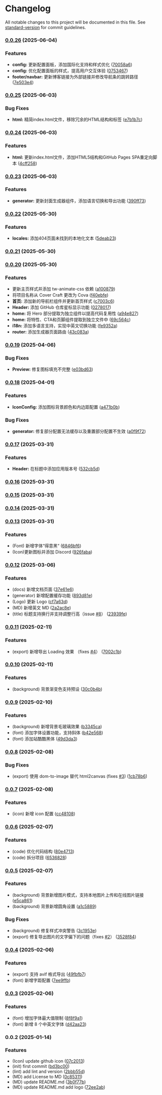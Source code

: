 # Changelog

All notable changes to this project will be documented in this file. See [standard-version](https://github.com/conventional-changelog/standard-version) for commit guidelines.

### [0.0.26](https://github.com/guizimo/cova/compare/v0.0.25...v0.0.26) (2025-06-04)


### Features

* **config:** 更新配置面板，添加国际化支持和样式优化 ([70058a6](https://github.com/guizimo/cova/commit/70058a6ef7f372878082ac536e56f02375641b97))
* **config:** 优化配置面板的样式，提高用户交互体验 ([0753467](https://github.com/guizimo/cova/commit/0753467447127a4ea3402af6e13af890709c8781))
* **footer/navbar:** 更新博客链接为外部链接并修改导航条的跳转路径 ([7e503e4](https://github.com/guizimo/cova/commit/7e503e4950c75915f4e56e1a35909975ee29e602))

### [0.0.25](https://github.com/guizimo/cova/compare/v0.0.24...v0.0.25) (2025-06-03)


### Bug Fixes

* **html:** 精简index.html文件，移除冗余的HTML结构和标签 ([e7b1b7c](https://github.com/guizimo/cova/commit/e7b1b7ce5e1781188f4d45993d8fda35249fe346))

### [0.0.24](https://github.com/guizimo/cova/compare/v0.0.23...v0.0.24) (2025-06-03)


### Features

* **html:** 更新index.html文件，添加HTML5结构和GitHub Pages SPA重定向脚本 ([4cff258](https://github.com/guizimo/cova/commit/4cff2587c499fa20225ecb03284064cf0b67897f))

### [0.0.23](https://github.com/guizimo/cova/compare/v0.0.22...v0.0.23) (2025-06-03)


### Features

* **generator:** 更新封面生成器组件，添加语言切换和导出功能 ([390ff73](https://github.com/guizimo/cova/commit/390ff73b64e9941d8708bcbbe6ef9ae871fc15a1))

### [0.0.22](https://github.com/guizimo/cova/compare/v0.0.21...v0.0.22) (2025-05-30)


### Features

* **locales:** 添加404页面未找到的本地化文本 ([5deab23](https://github.com/guizimo/cova/commit/5deab23e5a4bbf4bf378fa2b42c0e9bfe1af8002))

### [0.0.21](https://github.com/guizimo/cova/compare/v0.0.20...v0.0.21) (2025-05-30)

### [0.0.20](https://github.com/guizimo/cova/compare/v0.0.19...v0.0.20) (2025-05-30)


### Features

* 更新主页样式并添加 tw-animate-css 依赖 ([a100879](https://github.com/guizimo/cova/commit/a10087980a7b84e35c2d513e859f6eebba8f8db1))
* 将项目名称从 Cover Craft 更改为 Cova ([f40ebfe](https://github.com/guizimo/cova/commit/f40ebfe6242afb917fb877e5148f60b3b30eb1da))
* **首页:** 添加新的导航栏组件并更新首页样式 ([c7003c6](https://github.com/guizimo/cova/commit/c7003c6e399632b57833c12856244cb5ee8fa210))
* **Header:** 添加 GitHub 仓库星标显示功能 ([0278017](https://github.com/guizimo/cova/commit/027801758d23d65838f73194b06bcf55b7ba1c90))
* **home:** 将 Hero 部分提取为独立组件以提高代码复用性 ([a94e827](https://github.com/guizimo/cova/commit/a94e8279705ce9da27cad6c8fd6802c25ba0e48b))
* **home:** 将特性、CTA和页脚组件提取到独立文件中 ([69c564c](https://github.com/guizimo/cova/commit/69c564cb1766a76f42107f018a2a2737e66f2bef))
* **i18n:** 添加多语言支持，实现中英文切换功能 ([fe9352a](https://github.com/guizimo/cova/commit/fe9352ac8e81f0f241de569a92c0b8a3a8562d5d))
* **router:** 添加生成器页面路由 ([43c083a](https://github.com/guizimo/cova/commit/43c083aa95c46ed6a80e189dd547f368140c8098))

### [0.0.19](https://github.com/guizimo/cova/compare/v0.0.18...v0.0.19) (2025-04-06)


### Bug Fixes

* **Preview:** 修复图标填充不完整 ([e03bd63](https://github.com/guizimo/cova/commit/e03bd638e127aed4e6214322c7b5e8f50d35c9d1))

### [0.0.18](https://github.com/guizimo/cova/compare/v0.0.17...v0.0.18) (2025-04-01)


### Features

* **IconConfig:** 添加图标背景颜色和内边距配置 ([a471b0b](https://github.com/guizimo/cova/commit/a471b0b4f8cab96b805e280bd014b0bfa76d3884))


### Bug Fixes

* **generator:** 修复部分配置无法缓存以及重置部分配置不生效 ([a0f9f72](https://github.com/guizimo/cova/commit/a0f9f72e55fcd97ce5617a9f432c08e3d189689a))

### [0.0.17](https://github.com/guizimo/cova/compare/v0.0.16...v0.0.17) (2025-03-31)


### Features

* **Header:** 在标题中添加应用版本号 ([532cb5d](https://github.com/guizimo/cova/commit/532cb5da5aaddf54645b5372cfa0e57f4576d48c))

### [0.0.16](https://github.com/guizimo/cova/compare/v0.0.15...v0.0.16) (2025-03-31)

### [0.0.15](https://github.com/guizimo/cova/compare/v0.0.14...v0.0.15) (2025-03-31)

### [0.0.14](https://github.com/guizimo/cova/compare/v0.0.13...v0.0.14) (2025-03-31)

### [0.0.13](https://github.com/guizimo/cova/compare/v0.0.12...v0.0.13) (2025-03-31)


### Features

* (Font) 新增字体“得意黑“ ([6846bf6](https://github.com/guizimo/cova/commit/6846bf6b980fb9ed78fa1cdfdf4868b235ec70e5))
* (Icon)更新图标并添加 Discord ([926faba](https://github.com/guizimo/cova/commit/926fabaf1a2f4f7eb6c6eae04906275d6137c1c6))

### [0.0.12](https://github.com/guizimo/cova/compare/v0.0.11...v0.0.12) (2025-03-06)


### Features

* (docs) 新增文档页面 ([37e61e6](https://github.com/guizimo/cova/commit/37e61e604165f5cebcebb861e5b261c91e279e57))
* (generator) 新增配置缓存功能 ([893d81e](https://github.com/guizimo/cova/commit/893d81e07ad770fbfee6e0c30c63e700820f9b66))
* (Logo) 更新 Logo ([cf7a63d](https://github.com/guizimo/cova/commit/cf7a63d17103f93fb44bb2de9e25c35316107f35))
* (MD) 新增英文 MD ([2a2ac8e](https://github.com/guizimo/cova/commit/2a2ac8e40241ddf4a5d9579382a500f707442a99))
* (title) 标题支持换行并支持调整行高（issue [#8](https://github.com/guizimo/cova/issues/8)） ([23939fe](https://github.com/guizimo/cova/commit/23939fe22d0affadc207095374d569ed0da29e67))

### [0.0.11](https://github.com/guizimo/cova/compare/v0.0.10...v0.0.11) (2025-02-11)


### Features

* (export) 新增导出 Loading 效果 （fixes [#4](https://github.com/guizimo/cova/issues/4)） ([7002c1b](https://github.com/guizimo/cova/commit/7002c1b132715c44390820e6071492447239c928))

### [0.0.10](https://github.com/guizimo/cova/compare/v0.0.9...v0.0.10) (2025-02-11)


### Features

* (background) 背景渐变色支持预设 ([30c0b4b](https://github.com/guizimo/cova/commit/30c0b4b791566028aa45f7a4e4eca218a0620eac))

### [0.0.9](https://github.com/guizimo/cova/compare/v0.0.8...v0.0.9) (2025-02-10)


### Features

* (background) 新增背景毛玻璃效果 ([b3345ca](https://github.com/guizimo/cova/commit/b3345ca3dee3ecc2af5acc63ccb65a954c2949b0))
* (font) 添加字体设置功能，支持斜体 ([b42e568](https://github.com/guizimo/cova/commit/b42e568dd931f730c97c2a36ac2fa9af0308deae))
* (font) 添加站酷酷黑体 ([49d3da3](https://github.com/guizimo/cova/commit/49d3da3cd9e39e50e3ac8878970b1cf06db15cc6))

### [0.0.8](https://github.com/guizimo/cova/compare/v0.0.7...v0.0.8) (2025-02-08)


### Bug Fixes

* (export) 使用 dom-to-image 替代 html2canvas (fixes [#3](https://github.com/guizimo/cova/issues/3)) ([1cb78b6](https://github.com/guizimo/cova/commit/1cb78b6b2c8fe870fae705eddd588cf9faa0a555))

### [0.0.7](https://github.com/guizimo/cova/compare/v0.0.6...v0.0.7) (2025-02-08)


### Features

* (icon) 新增 icon 配置 ([cc48108](https://github.com/guizimo/cova/commit/cc481084aad08e2a63cbb8fd6fa422cc9268ca46))

### [0.0.6](https://github.com/guizimo/cova/compare/v0.0.5...v0.0.6) (2025-02-07)


### Features

* (code) 优化代码结构 ([80e4713](https://github.com/guizimo/cova/commit/80e47136a9fbeb37cdfa121d82c994819856d944))
* (code) 拆分项目 ([6536828](https://github.com/guizimo/cova/commit/65368286bef37b378f047d9535fd015dfae7782e))

### [0.0.5](https://github.com/guizimo/cova/compare/v0.0.4...v0.0.5) (2025-02-07)


### Features

* (background) 背景新增图片模式，支持本地图片上传和在线图片链接 ([e5ca861](https://github.com/guizimo/cova/commit/e5ca861a25d157672e06146e4625683a2b89cc2a))
* (background) 背景新增圆角设置 ([a1c5889](https://github.com/guizimo/cova/commit/a1c5889bdd9a0c0e62e9db476002683463340d3e))


### Bug Fixes

* (background) 修复样式冲突警告 ([3c1953e](https://github.com/guizimo/cova/commit/3c1953eb7772196588af6186787cef57d3bb70d5))
* (export) 修复导出图片的文字偏下的问题（fixes [#2](https://github.com/guizimo/cova/issues/2)） ([3528f84](https://github.com/guizimo/cova/commit/3528f842cd59b37bbd2ce2182031ece822b4fb6f))

### [0.0.4](https://github.com/guizimo/cova/compare/v0.0.3...v0.0.4) (2025-02-06)


### Features

* (export) 支持 avif 格式导出 ([49fbfb7](https://github.com/guizimo/cova/commit/49fbfb73611ba69653bf9d255e8592015cf7a24c))
* (font) 新增字距配置 ([7ee9ffb](https://github.com/guizimo/cova/commit/7ee9ffb113a2ed2cd2fbe889dec94f9bd03a1643))

### [0.0.3](https://github.com/guizimo/cova/compare/v0.0.2...v0.0.3) (2025-02-06)


### Features

* (font) 增加字体最大值限制 ([8f8f9a1](https://github.com/guizimo/cova/commit/8f8f9a1c97541c8d67f5c439965e3cfdee418332))
* (font) 新增 8 个中英文字体 ([d42aa23](https://github.com/guizimo/cova/commit/d42aa23e0cd6a4809465dbb496a2fccb4789a6af))

### 0.0.2 (2025-01-14)


### Features

* (Icon) update github icon ([07c2013](https://github.com/guizimo/cova/commit/07c2013a1764921521751a90dd5ed36006deb6ff))
* (init) first commit ([bd3bc00](https://github.com/guizimo/cova/commit/bd3bc0061f2bce2b51bac3aa6fffe14266aa0d6b))
* (lint) add lint and version ([2bbb55d](https://github.com/guizimo/cova/commit/2bbb55d7020a057e6f4bb2568f0d3e01989b955c))
* (MD) add License to MD ([0c85311](https://github.com/guizimo/cova/commit/0c85311d830b69b9b68e7c3b1cdaa7c47bfd226c))
* (MD) update README.md ([3b0f77b](https://github.com/guizimo/cova/commit/3b0f77be60c9cc993148548f6583753efb145f51))
* (MD) update README.md add logo ([72ee2ab](https://github.com/guizimo/cova/commit/72ee2abe3d9d40e661b450c05b186323c7392c10))
